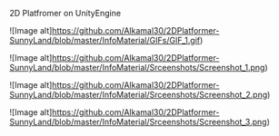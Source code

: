 2D Platfromer on UnityEngine


![Image alt]https://github.com/Alkamal30/2DPlatformer-SunnyLand/blob/master/InfoMaterial/GIFs/GIF_1.gif)


![Image alt]https://github.com/Alkamal30/2DPlatformer-SunnyLand/blob/master/InfoMaterial/Srceenshots/Screenshot_1.png)

![Image alt]https://github.com/Alkamal30/2DPlatformer-SunnyLand/blob/master/InfoMaterial/Srceenshots/Screenshot_2.png)

![Image alt]https://github.com/Alkamal30/2DPlatformer-SunnyLand/blob/master/InfoMaterial/Srceenshots/Screenshot_3.png)



